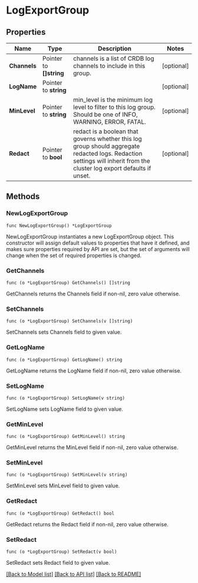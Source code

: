 # LogExportGroup

## Properties

Name | Type | Description | Notes
------------ | ------------- | ------------- | -------------
**Channels** | Pointer to **[]string** | channels is a list of CRDB log channels to include in this group. | [optional] 
**LogName** | Pointer to **string** |  | [optional] 
**MinLevel** | Pointer to **string** | min_level is the minimum log level to filter to this log group. Should be one of INFO, WARNING, ERROR, FATAL. | [optional] 
**Redact** | Pointer to **bool** | redact is a boolean that governs whether this log group should aggregate redacted logs. Redaction settings will inherit from the cluster log export defaults if unset. | [optional] 

## Methods

### NewLogExportGroup

`func NewLogExportGroup() *LogExportGroup`

NewLogExportGroup instantiates a new LogExportGroup object.
This constructor will assign default values to properties that have it defined,
and makes sure properties required by API are set, but the set of arguments
will change when the set of required properties is changed.

### GetChannels

`func (o *LogExportGroup) GetChannels() []string`

GetChannels returns the Channels field if non-nil, zero value otherwise.

### SetChannels

`func (o *LogExportGroup) SetChannels(v []string)`

SetChannels sets Channels field to given value.

### GetLogName

`func (o *LogExportGroup) GetLogName() string`

GetLogName returns the LogName field if non-nil, zero value otherwise.

### SetLogName

`func (o *LogExportGroup) SetLogName(v string)`

SetLogName sets LogName field to given value.

### GetMinLevel

`func (o *LogExportGroup) GetMinLevel() string`

GetMinLevel returns the MinLevel field if non-nil, zero value otherwise.

### SetMinLevel

`func (o *LogExportGroup) SetMinLevel(v string)`

SetMinLevel sets MinLevel field to given value.

### GetRedact

`func (o *LogExportGroup) GetRedact() bool`

GetRedact returns the Redact field if non-nil, zero value otherwise.

### SetRedact

`func (o *LogExportGroup) SetRedact(v bool)`

SetRedact sets Redact field to given value.


[[Back to Model list]](../README.md#documentation-for-models) [[Back to API list]](../README.md#documentation-for-api-endpoints) [[Back to README]](../README.md)


